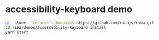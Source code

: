 # accessibility-keyboard demo

```bash
git clone --recurse-submodules https://github.com/ribajs/riba.git
cd riba/demos/accessibility-keyboard install
yarn start
```
